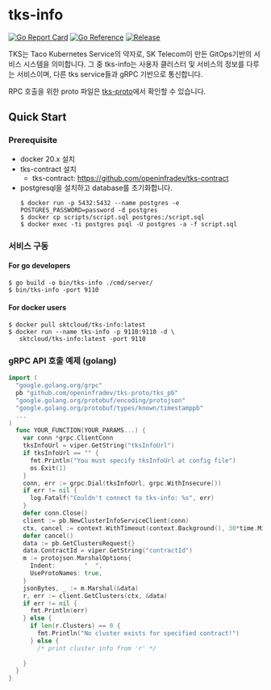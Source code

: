 # tks-info

[![Go Report Card](https://goreportcard.com/badge/github.com/openinfradev/tks-info?style=flat-square)](https://goreportcard.com/report/github.com/openinfradev/tks-info)
[![Go Reference](https://pkg.go.dev/badge/github.com/openinfradev/tks-info.svg)](https://pkg.go.dev/github.com/openinfradev/tks-info)
[![Release](https://img.shields.io/github/release/sktelecom/tks-info.svg?style=flat-square)](https://github.com/openinfradev/tks-info/releases/latest)

TKS는 Taco Kubernetes Service의 약자로, SK Telecom이 만든 GitOps기반의 서비스 시스템을 의미합니다. 그 중 tks-info는 사용자 클러스터 및 서비스의 정보를 다루는 서비스이며, 다른 tks service들과 gRPC 기반으로 통신합니다. 

RPC 호출을 위한 proto 파일은 [tks-proto](https://github.com/openinfradev/tks-proto)에서 확인할 수 있습니다.


## Quick Start

### Prerequisite
* docker 20.x 설치
* tks-contract 설치
  * tks-contract: https://github.com/openinfradev/tks-contract
* postgresql을 설치하고 database를 초기화합니다.
  ```
  $ docker run -p 5432:5432 --name postgres -e POSTGRES_PASSWORD=password -d postgres
  $ docker cp scripts/script.sql postgres:/script.sql
  $ docker exec -ti postgres psql -U postgres -a -f script.sql
  ``` 

### 서비스 구동 
#### For go developers
```
$ go build -o bin/tks-info ./cmd/server/
$ bin/tks-info -port 9110
```

#### For docker users
```
$ docker pull sktcloud/tks-info:latest
$ docker run --name tks-info -p 9110:9110 -d \
   sktcloud/tks-info:latest -port 9110 
```

### gRPC API 호출 예제 (golang)

```go
import (
  "google.golang.org/grpc"
  pb "github.com/openinfradev/tks-proto/tks_pb"
  "google.golang.org/protobuf/encoding/protojson"
  "google.golang.org/protobuf/types/known/timestamppb"
  ...
)
  func YOUR_FUNCTION(YOUR_PARAMS...) {
    var conn *grpc.ClientConn
    tksInfoUrl = viper.GetString("tksInfoUrl")
    if tksInfoUrl == "" {
      fmt.Println("You must specify tksInfoUrl at config file")
      os.Exit(1)
    }
    conn, err := grpc.Dial(tksInfoUrl, grpc.WithInsecure())
    if err != nil {
      log.Fatalf("Couldn't connect to tks-info: %s", err)
    }
    defer conn.Close()
    client := pb.NewClusterInfoServiceClient(conn)
    ctx, cancel := context.WithTimeout(context.Background(), 30*time.Minute)
    defer cancel()
    data := pb.GetClustersRequest{}
    data.ContractId = viper.GetString("contractId")
    m := protojson.MarshalOptions{
      Indent:        "  ",
      UseProtoNames: true,
    }
    jsonBytes, _ := m.Marshal(&data)
    r, err := client.GetClusters(ctx, &data)
    if err != nil {
      fmt.Println(err)
    } else {
      if len(r.Clusters) == 0 {
        fmt.Println("No cluster exists for specified contract!")
      } else {
        /* print cluster info from 'r' */
 
    }
  }
}
```